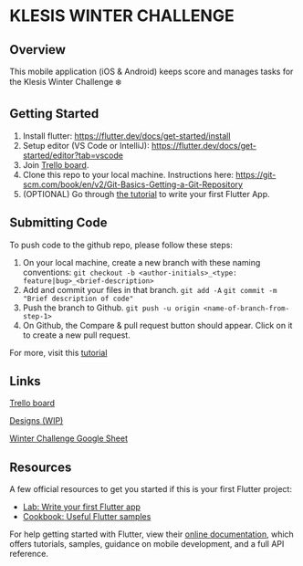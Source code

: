 # KLESIS WINTER CHALLENGE

## Overview
This mobile application (iOS & Android) keeps score and manages tasks for the Klesis Winter Challenge ❄️

## Getting Started

1. Install flutter: https://flutter.dev/docs/get-started/install
2. Setup editor (VS Code or IntelliJ): https://flutter.dev/docs/get-started/editor?tab=vscode
3. Join [Trello board](https://trello.com/invite/b/vVtNtz68/6c19f5c9c3c5ab3d8e3ce2865ad37596/klesis-winter-challenge).
4. Clone this repo to your local machine. Instructions here: https://git-scm.com/book/en/v2/Git-Basics-Getting-a-Git-Repository
5. (OPTIONAL) Go through [the tutorial](https://flutter.dev/docs/get-started/codelab) to write your first Flutter App.

## Submitting Code
To push code to the github repo, please follow these steps:
1. On your local machine, create a new branch with these naming conventions:
`git checkout -b <author-initials>_<type: feature|bug>_<brief-description>`
2. Add and commit your files in that branch.
`git add -A`
`git commit -m "Brief description of code"`
3. Push the branch to Github.
`git push -u origin <name-of-branch-from-step-1>`
4. On Github, the Compare & pull request button should appear. Click on it to create a new pull request.

For more, visit this [tutorial](https://opensource.com/article/19/7/create-pull-request-github)
## Links
[Trello board](https://trello.com/b/vVtNtz68/klesis-winter-challenge)

[Designs (WIP)](https://www.figma.com/file/yknxarbabVvBScc0Qc4Hju/Klesis-Winter-Challenge?node-id=1%3A2)

[Winter Challenge Google Sheet](https://docs.google.com/spreadsheets/u/1/d/1UuLdGUT91CTy6u11K8Q1L1At_RJ7Fo5Lpyr2Audu48U/edit?usp=drive_web&ouid=100650900017863898680)

## Resources
A few official resources to get you started if this is your first Flutter project:

- [Lab: Write your first Flutter app](https://flutter.dev/docs/get-started/codelab)
- [Cookbook: Useful Flutter samples](https://flutter.dev/docs/cookbook)

For help getting started with Flutter, view their
[online documentation](https://flutter.dev/docs), which offers tutorials,
samples, guidance on mobile development, and a full API reference.
